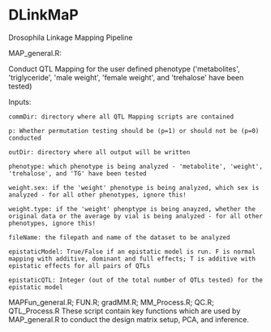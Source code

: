 # DLinkMaP
Drosophila Linkage Mapping Pipeline


MAP_general.R:

Conduct QTL Mapping for the user defined phenotype ('metabolites', 'triglyceride', 'male weight', 'female weight', and 'trehalose' have been tested)

  Inputs:

    commDir: directory where all QTL Mapping scripts are contained

    p: Whether permutation testing should be (p=1) or should not be (p=0) conducted

    outDir: directory where all output will be written

    phenotype: which phenotype is being analyzed - 'metabolite', 'weight', 'trehalose', and 'TG' have been tested

    weight.sex: if the 'weight' phenotype is being analyzed, which sex is analyzed - for all other phenotypes, ignore this!

    weight.type: if the 'weight' phenptype is being anayzed, whether the original data or the average by vial is being analyzed - for all other phenotypes, ignore this!

    fileName: the filepath and name of the dataset to be analyzed

    epistaticModel: True/False if an epistatic model is run. F is normal mapping with additive, dominant and full effects; T is additive with epistatic effects for all pairs of QTLs

    epistaticQTL: Integer (out of the total number of QTLs tested) for the epistatic model


MAPFun_general.R; FUN.R; gradMM.R; MM_Process.R; QC.R; QTL_Process.R
These script contain key functions which are used by MAP_general.R to conduct the design matrix setup, PCA, and inference.
